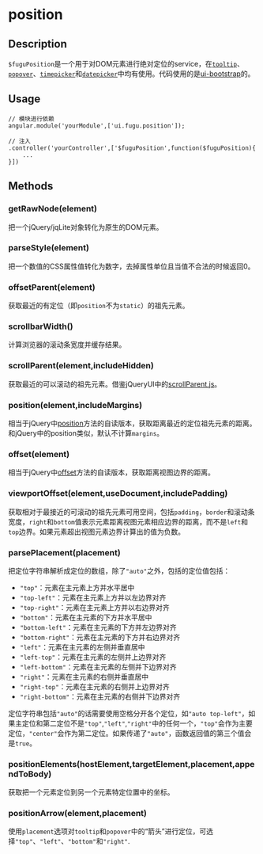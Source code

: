 # position
## Description
`$fuguPosition`是一个用于对DOM元素进行绝对定位的service，在<a ui-sref="app.api.tooltip" href="../../tooltip/docs/readme.md">`tooltip`</a>、<a ui-sref="app.api.popover" href="../../popover/docs/readme.md">`popover`</a>、<a ui-sref="app.api.timepicker" href="../../timepicker/docs/readme.md">`timepicker`</a>和<a ui-sref="app.api.datepicker" href="../../datepicker/docs/readme.md">`datepicker`</a>中均有使用。代码使用的是[ui-bootstrap](https://github.com/angular-ui/bootstrap)的。

## Usage

```
// 模块进行依赖
angular.module('yourModule',['ui.fugu.position']);

// 注入
.controller('yourController',['$fuguPosition',function($fuguPosition){
	...
}])
```

## Methods
### getRawNode(element)
把一个jQuery/jqLite对象转化为原生的DOM元素。

### parseStyle(element)
把一个数值的CSS属性值转化为数字，去掉属性单位且当值不合法的时候返回0。

### offsetParent(element)
获取最近的有定位（即`position`不为`static`）的祖先元素。

### scrollbarWidth()
计算浏览器的滚动条宽度并缓存结果。

### scrollParent(element,includeHidden)
获取最近的可以滚动的祖先元素。借鉴jQueryUI中的[scrollParent.js](https://github.com/jquery/jquery-ui/blob/master/ui/scroll-parent.js)。

### position(element,includeMargins)
相当于jQuery中[position](http://api.jquery.com/position/)方法的自读版本，获取距离最近的定位祖先元素的距离。和jQuery中的position类似，默认不计算`margins`。

### offset(element)
相当于jQuery中[offset](http://api.jquery.com/offset/)方法的自读版本，获取距离视图边界的距离。

### viewportOffset(element,useDocument,includePadding)
获取相对于最接近的可滚动的祖先元素可用空间，包括`padding`，`border`和滚动条宽度，`right`和`bottom`值表示元素距离视图元素相应边界的距离，而不是`left`和`top`边界。如果元素超出视图元素边界计算出的值为负数。

### parsePlacement(placement)
把定位字符串解析成定位的数组，除了`"auto"`之外，包括的定位值包括：

- `"top"`：元素在主元素上方并水平居中
- `"top-left"`：元素在主元素上方并以左边界对齐
- `"top-right"`：元素在主元素上方并以右边界对齐
- `"bottom"`：元素在主元素的下方并水平居中
- `"bottom-left"`：元素在主元素的下方并左边界对齐
- `"bottom-right"`：元素在主元素的下方并右边界对齐
- `"left"`：元素在主元素的左侧并垂直居中
- `"left-top"`：元素在主元素的左侧并上边界对齐
- `"left-bottom"`：元素在主元素的左侧并下边界对齐
- `"right"`：元素在主元素的右侧并垂直居中
- `"right-top"`：元素在主元素的右侧并上边界对齐
- `"right-bottom"`：元素在主元素的右侧并下边界对齐

定位字符串包括`"auto"`的话需要使用空格分开各个定位，如`"auto top-left"`，如果主定位和第二定位不是`"top"`,`"left"`,`"right"`中的任何一个，`"top"`会作为主要定位，`"center"`会作为第二定位。如果传递了`"auto"`，函数返回值的第三个值会是`true`。

### positionElements(hostElement,targetElement,placement,appendToBody)
获取把一个元素定位到另一个元素特定位置中的坐标。

### positionArrow(element,placement)
使用`placement`选项对`tooltip`和`popover`中的“箭头”进行定位，可选择`"top"`、`"left"`、`"bottom"`和`"right"`.
